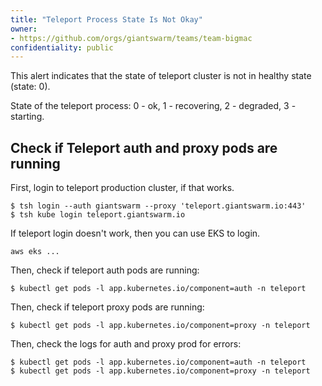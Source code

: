 ```yaml
---
title: "Teleport Process State Is Not Okay"
owner:
- https://github.com/orgs/giantswarm/teams/team-bigmac
confidentiality: public
---
```


This alert indicates that the state of teleport cluster is not in healthy state (state: 0).

State of the teleport process: 0 - ok, 1 - recovering, 2 - degraded, 3 - starting.

## Check if Teleport auth and proxy pods are running

First, login to teleport production cluster, if that works.

```
$ tsh login --auth giantswarm --proxy 'teleport.giantswarm.io:443'
$ tsh kube login teleport.giantswarm.io
```

If teleport login doesn't work, then you can use EKS to login.

```
aws eks ...
```


Then, check if teleport auth pods are running:

```
$ kubectl get pods -l app.kubernetes.io/component=auth -n teleport
```

Then, check if teleport proxy pods are running:

```
$ kubectl get pods -l app.kubernetes.io/component=proxy -n teleport
```


Then, check the logs for auth and proxy prod for errors:

```
$ kubectl get pods -l app.kubernetes.io/component=auth -n teleport
$ kubectl get pods -l app.kubernetes.io/component=proxy -n teleport
```